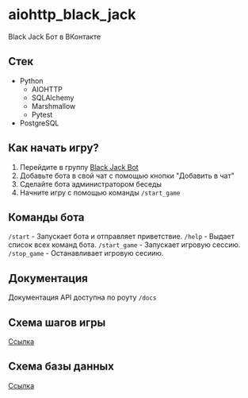 # aiohttp_black_jack
Black Jack Бот в ВКонтакте

## Стек
- Python
  - AIOHTTP
  - SQLAlchemy
  - Marshmallow
  - Pytest
- PostgreSQL

## Как начать игру?
1. Перейдите в группу [Black Jack Bot](https://vk.com/club218833701)
2. Добавьте бота в свой чат с помощью кнопки "Добавить в чат"
3. Сделайте бота администратором беседы
4. Начните игру с помощью команды ```/start_game```

## Команды бота
```/start``` - Запускает бота и отправляет приветствие.
```/help``` - Выдает список всех команд бота.
```/start_game``` - Запускает игровую сессию.
```/stop_game``` - Останавливает игровую сесиию.

## Документация
Документация API доступна по роуту ```/docs```   

## Схема шагов игры
[Ссылка](https://lucid.app/lucidspark/41ef880a-15da-45f2-995d-19ac29df239b/edit?viewport_loc=285%2C44%2C2322%2C1121%2C0_0&invitationId=inv_393d4859-293e-4fb6-af16-ce19cb57046f)

## Cхема базы данных
[Ссылка](https://dbdiagram.io/d/63ff4e2b296d97641d84a283)